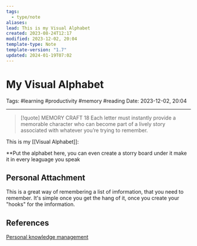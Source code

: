 ```yaml
---
tags:
  - type/note
aliases: 
lead: This is my Visual Alphabet
created: 2023-08-24T12:17
modified: 2023-12-02, 20:04
template-type: Note
template-version: "1.7"
updated: 2024-01-19T07:02
---
```


# My Visual Alphabet

Tags:  #learning #productivity #memory #reading 
Date: 2023-12-02, 20:04

---
> [!quote] MEMORY CRAFT 18
Each letter must instantly provide a memorable character who can become part of a lively story associated with whatever you’re trying to remember.


This is my [[Visual Alphabet]]:

**Put the alphabet here, you can even create a storry board under it make it in every leaguage you speak

## Personal Attachment

This is a great way of remembering a list of imformation, that you need to remember. It's simple once you get the hang of it, once you create your "hooks" for the imformation.
## References

[Personal knowledge management](../SLIP-BOX/Personal%20knowledge%20management.md)
